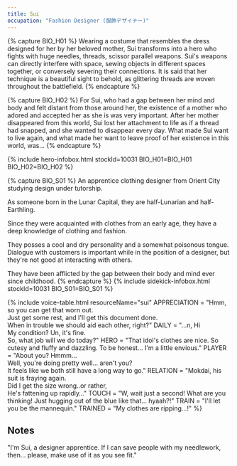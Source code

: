 ```yaml
---
title: Sui
occupation: "Fashion Designer (服飾デザイナー)"
---
```


{% capture BIO_H01 %}
Wearing a costume that resembles the dress designed for her by her beloved mother, Sui transforms into a hero who fights with huge needles, threads, scissor parallel weapons. Sui's weapons can directly interfere with space, sewing objects in different spaces together, or conversely severing their connections. It is said that her technique is a beautiful sight to behold, as glittering threads are woven throughout the battlefield.
{% endcapture %}

{% capture BIO_H02 %}
For Sui, who had a gap between her mind and body and felt distant from those around her, the existence of a mother who adored and accepted her as she is was very important. After her mother disappeared from this world, Sui lost her attachment to life as if a thread had snapped, and she wanted to disappear every day. What made Sui want to live again, and what made her want to leave proof of her existence in this world, was...
{% endcapture %}

{% include hero-infobox.html stockId=10031 BIO_H01=BIO_H01 BIO_H02=BIO_H02 %}

{% capture BIO_S01 %}
An apprentice clothing designer from Orient City studying design under tutorship.

As someone born in the Lunar Capital, they are half-Lunarian and half-Earthling.

Since they were acquainted with clothes from an early age, they have a deep knowledge of clothing and fashion.

They posses a cool and dry personality and a somewhat poisonous tongue. Dialogue with customers is important while in the position of a designer, but they're not good at interacting with others.

They have been afflicted by the gap between their body and mind ever since childhood.
{% endcapture %}
{% include sidekick-infobox.html stockId=10031 BIO_S01=BIO_S01 %}

{% include voice-table.html resourceName="sui"
APPRECIATION = "Hmm, so you can get that worn out.<br>Just get some rest, and I'll get this document done.<br>When in trouble we should aid each other, right?"
DAILY = "…n, Hi<br>My condition? Un, it's fine.<br>So, what job will we do today?"
HERO = "That idol's clothes are nice.  So cutesy and fluffy and dazzling. To be honest... I'm a little envious."
PLAYER = "About you? Hmmm…<br>Well, you're doing pretty well... aren't you?<br>It feels like we both still have a long way to go."
RELATION = "Mokdai, his suit is fraying again.<br>Did I get the size wrong..or rather,<br>He's fattening up rapidly…"
TOUCH = "W, wait just a second! What are you thinking!  Just hugging out of the blue like that... hyaah?!"
TRAIN = "I'll let you be the mannequin."
TRAINED = "My clothes are ripping…!"
%}

## Notes

"I'm Sui, a designer apprentice. If I can save people with my needlework, then... please, make use of it as you see fit."
